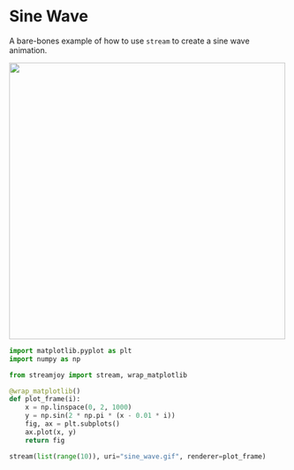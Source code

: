 # Sine Wave

A bare-bones example of how to use `stream` to create a sine wave animation.

<img src="https://github.com/ahuang11/streamjoy/assets/15331990/61f103dc-5c6d-4957-a95c-5f66d6e0d71a" width="500">

```python
import matplotlib.pyplot as plt
import numpy as np

from streamjoy import stream, wrap_matplotlib

@wrap_matplotlib()
def plot_frame(i):
    x = np.linspace(0, 2, 1000)
    y = np.sin(2 * np.pi * (x - 0.01 * i))
    fig, ax = plt.subplots()
    ax.plot(x, y)
    return fig

stream(list(range(10)), uri="sine_wave.gif", renderer=plot_frame)
```
